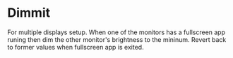 # Dimmit
For multiple displays setup. When one of the monitors has a fullscreen app runing then dim the other monitor's brightness to the mininum. Revert back to former values when fullscreen app is exited.
